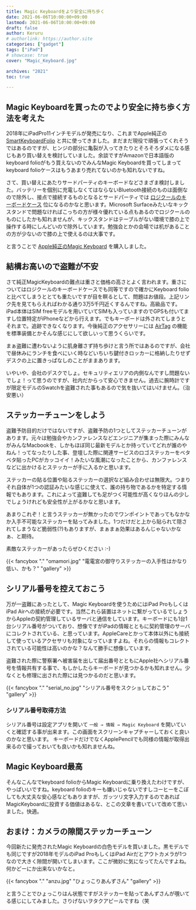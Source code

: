```yaml
---
title: Magic Keyboardをより安全に持ち歩く
date: 2021-06-06T10:00:00+09:00
lastmod: 2021-06-06T10:00:00+09:00
draft: false
author: Keruru
# authorlink: https://author.site
categories: ["gadget"]
tags: ["iPad"]
# showcase: true
cover: "Magic_Keyboard.jpg"

archives: "2021"
toc: true

---
```


## Magic Keyboardを買ったのでより安全に持ち歩く方法を考えた

2018年にiPadPro11インチモデルが発売になり、これまでApple純正の [SmartKeyboardFolio](https://amzn.to/2T6qhBO) と共に使ってきました。まだまだ現役で頑張ってくれそうではあるのですが、ヒンジの部分に亀裂が入ってきたりとそろそろダメになる感じもあり買い替えを検討していました。余談ですがAmazonで日本語版のkeyboard folioがもう買えないのでみんなMagic Keyboardを買ってしまってkeyboard folioケースはもうあまり売れてないのかも知れないですね。

さて、買い替えにあたりサードパーティのキーボードなどさまざま検討しました。バッテリーを個別に充電しなくてはならないBluetooth接続のものは面倒なので除外し、接点で接続するものとなるとサードパーティでは [ロジクールのキーボードケース](https://amzn.to/3cn2ODh) 位になるのかなと思います。Microsoft Surfaceみたいなキックスタンドで問題なければこっちの方が様々優れている点もあるのでロジクールのものにしたかも知れませんが、キックスタンドはテーブルがない環境で膝の上で操作する時にしんどいので除外しています。勉強会とかの会場では机があることの方が少ないので膝の上で使えるのは大事です。

と言うことで [Apple純正のMagic Keyboard](https://amzn.to/3fTObJL) を購入しました。

## 結構お高いので盗難が不安
さて純正MagicKeyboardの難点は重さと価格の高さとよく言われます。重さについてはロジクールのキーボードケースでも同等ですので確かにKeyboard folioと比べてしまうととても重たいですが目を瞑るとして、問題はお値段。上記リンク先を見てもらえればわかる通り3万5千円近くするんですね。高級品です。iPad本体はSIM freeモデルを用いていてSIMも入っていますのでGPSも付いてますし位置特定がiPhoneなどから行えます。でもキーボードは外されてしまうとそれまで。追跡できなくなります。今後純正のアクセサリーには [AirTag](https://amzn.to/3x5fqXR) の機能を標準装備とかそんな感じにして欲しいって思うくらいです。

まぁ盗難に遭わないように肌身離さず持ち歩けと言う所ではあるのですが、会社で昼休みにランチを食べにいく時などいちいち鍵付きロッカーに格納したりせずデスクの上に置きっぱなしのことがままあります。

いやいや、会社のデスクでしょ。セキュリティエリアの内側なんですし問題ないでしょ！って思うのですが、社内だからって安心できません。過去に腕時計ですが限定モデルのSwatchを盗難された事もあるので気を抜いてはいけません。（治安悪い）

## ステッカーチューンをしよう

盗難予防目的だけではないですが、盗難予防の1つとしてステッカーチューンがあります。元々は勉強会やカンファレンスなどエンジニアが集まった際にみんながみんなMacbookを、しかもほぼ同じ最新モデルとか持っていてどれが誰のやねん！ってなったりした事、登壇した際に関連サービスのロゴステッカーをベタベタ貼ったPCがカッコイイ！みたいな風潮になったことから、カンファレンスなどに出かけるとステッカーが手に入るかと思います。

ステッカーの貼る位置や貼るステッカーの選択など組み合わせは無限大。つまりそれ自体が1つの認証みたいな感じに使えて、誰の持ち物であるかを特定する情報でもあります。これによって盗難しても足がつく可能性が高くなりほんの少しでしょうけれども安全性が上がるかなと思います。

あまりこれぞ！と言うステッカーが無かったのでワンポイントであってもなかなか入手不可能なステッカーを貼ってみました。1つだけだと上から貼られて隠されてしまうなど脆弱性(?)もありますが、まぁまぁ効果はあるんじゃないかなぁ、と期待。

素敵なステッカーがあったらぜひください :-)

{{< fancybox "." "omamori.jpg" "電電宮の御守りステッカーの入手性はかなり低い、かも？" "gallery" >}}

## シリアル番号を控えておこう

万が一盗難にあったとして、Magic Keyboardを使うためにはiPad ProもしくはiPad Airへの接続が必要です。当然これら装置はネットに繋がっているでしょうからAppleの契約管理しているサーバと通信をしています。キーボードにも1台1台シリアル番号がついており、想像ですがiPadの情報とともに契約管理のサーバにコレクトされている、と思っています。AppleCareとかって本体以外にも接続して使っているアクセサリも対象になっていますよね。それらの情報もコレクトされている可能性は高いのかな？なんて勝手に想像しています。

盗難された際に警察署へ被害届を出して届出番号とともにApple社へシリアル番号を情報共有する事で、もしかしたらキーボードが見つかるかも知れません。少なくとも修理に出された際には見つかるのだと思います。

{{< fancybox "." "serial_no.jpg" "シリアル番号をスクショしておこう" "gallery" >}}

### シリアル番号取得方法

シリアル番号は設定アプリを開いて `一般 → 情報 → Magic Keyboard` を開いていくと確認する事が出来ます。この画面をスクリーンキャプチャーしておくと良いのかなと思います。
キーボードだけでなくApplePencilでも同様の情報が取得出来るので撮っておいても良いかも知れませんね。

## Magic Keyboard最高

そんなこんなでkeyboard folioからMagic Keyboardに乗り換えたわけですが、やっぱいいですね。keyboard folioのキーも嫌いじゃないですしコーヒーをこぼしても大丈夫な安心感などもありますが、ガッツリ文字入力するのであればMagicKeyboardに投資する価値はあるな、とこの文章を書いていて改めて思いました。快適。

## おまけ：カメラの隙間ステッカーチューン

今回新たに発売されたMagic Keyboardの白色モデルを買いました。黒モデルでも同じですが2018年モデルのiPad ProもしくはiPad Airだとアウトカメラが1つなので大きく隙間が開いてしまいます。ここが微妙に気になってたんですよね。何かどーにか出来ないかなと。


{{< fancybox "." "anzu.jpg" "ひょっこりあんずさん" "gallery" >}}

と言うことでひょっこりはん状態ですがステッカーを貼ってあんずさんが覗いてる感じにしてみました。さりげないヲタクアピールですね（笑


